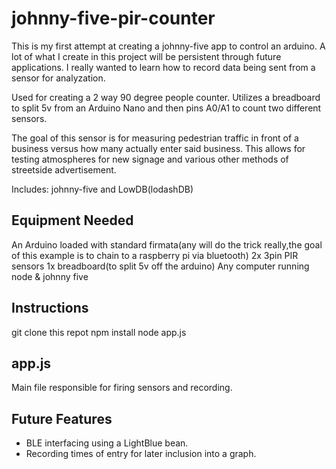 johnny-five-pir-counter
=======================

This is my first attempt at creating a johnny-five app to control an arduino.  A lot of what I create in this project will be persistent through future applications.  I really wanted to learn how to record data being sent from a sensor for analyzation.

Used for creating a 2 way 90 degree people counter. Utilizes a breadboard to split 5v from an Arduino Nano and then pins A0/A1 to count two different sensors.

The goal of this sensor is for measuring pedestrian traffic in front of a business versus how many actually enter said business. This allows for testing atmospheres for new signage and various other methods of streetside advertisement.

Includes: johnny-five and LowDB(lodashDB)

Equipment Needed
----
An Arduino loaded with standard firmata(any will do the trick really,the goal of this example is to chain to a raspberry pi via bluetooth)
2x 3pin PIR sensors
1x breadboard(to split 5v off the arduino)
Any computer running node & johnny five

Instructions
----
git clone this repot
npm install
node app.js

app.js
----
Main file responsible for firing sensors and recording.

Future Features
----
* BLE interfacing using a LightBlue bean.
* Recording times of entry for later inclusion into a graph.